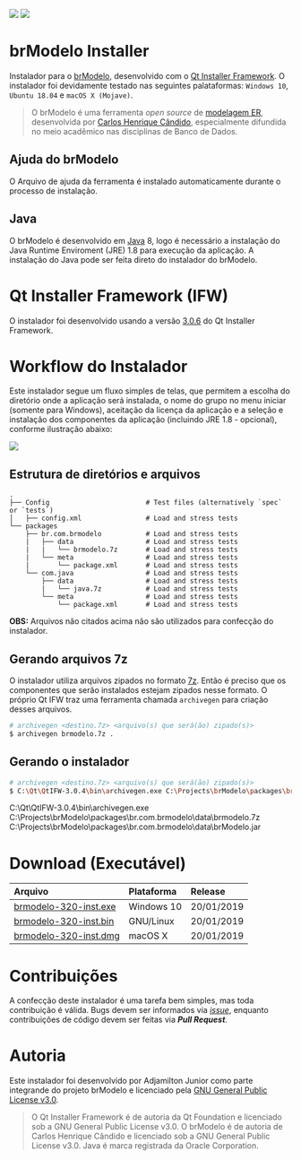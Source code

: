 ![](https://img.shields.io/github/license/ajunior/brmodelo-installer.svg)
![](https://img.shields.io/badge/platform-ubuntu%2018.04+%20|%20windows%207%20|%20windows%2010%20|%20macos%20x-blue.svg)

# brModelo Installer
Instalador para o [brModelo](https://github.com/chcandido/brmodelo), desenvolvido com o [Qt Installer Framework](https://wiki.qt.io/Qt-Installer-Framework). O instalador foi devidamente testado nas seguintes palataformas: ```Windows 10```, ```Ubuntu 18.04``` e ```macOS X (Mojave)```. 

> O brModelo é uma ferramenta *open source* de [modelagem ER](https://pt.wikipedia.org/wiki/Modelo_entidade_relacionamento), desenvolvida por [Carlos Henrique Cândido](https://github.com/chcandido), especialmente difundida no meio acadêmico nas disciplinas de Banco de Dados.

## Ajuda do brModelo
O Arquivo de ajuda da ferramenta é instalado automaticamente durante o processo de instalação.

## Java
O brModelo é desenvolvido em [Java](http://www.java.com) 8, logo é necessário a instalação do Java Runtime Enviroment (JRE) 1.8 para execução da aplicação. A instalação do Java pode ser feita direto do instalador do brModelo.

# Qt Installer Framework (IFW)
O instalador foi desenvolvido usando a versão [3.0.6](https://download.qt.io/official_releases/qt-installer-framework/3.0.6/) do Qt Installer Framework.

# Workflow do Instalador
Este instalador segue um fluxo simples de telas, que permitem a escolha do diretório onde a aplicação será instalada, o nome do grupo no menu iniciar (somente para Windows), aceitação da licença da aplicação e a seleção e instalação dos componentes da aplicação (incluindo JRE 1.8 - opcional), conforme ilustração abaixo:

![](http://doc.qt.io/qtinstallerframework/images/ifw-user-flow-installing.png)

## Estrutura de diretórios e arquivos

    .
    ├── Config                        # Test files (alternatively `spec` or `tests`)
    │   ├── config.xml                # Load and stress tests
    └── packages
        ├── br.com.brmodelo           # Load and stress tests
        |   ├── data                  # Load and stress tests
        |   |   └── brmodelo.7z       # Load and stress tests
        |   └── meta                  # Load and stress tests
        |       └── package.xml       # Load and stress tests
        └── com.java                  # Load and stress tests
            ├── data                  # Load and stress tests
            |   └── java.7z           # Load and stress tests
            └── meta                  # Load and stress tests
                └── package.xml       # Load and stress tests

**OBS:** Arquivos não citados acima não são utilizados para confecção do instalador.

## Gerando arquivos 7z
O instalador utiliza arquivos zipados no formato [7z](). Então é preciso que os componentes que serão instalados estejam zipados nesse formato. O próprio Qt IFW traz uma ferramenta chamada ```archivegen``` para criação desses arquivos. 

```bash
# archivegen <destino.7z> <arquivo(s) que será(ão) zipado(s)>
$ archivegen brmodelo.7z .
```

## Gerando o instalador

```bash
# archivegen <destino.7z> <arquivo(s) que será(ão) zipado(s)>
$ C:\Qt\QtIFW-3.0.4\bin\archivegen.exe C:\Projects\brModelo\packages\br.com.brmodelo\data\brmodelo.7z C:\Projects\brModelo\packages\br.com.brmodelo\data\brModelo.jar
```

C:\Qt\QtIFW-3.0.4\bin\archivegen.exe C:\Projects\brModelo\packages\br.com.brmodelo\data\brmodelo.7z C:\Projects\brModelo\packages\br.com.brmodelo\data\brModelo.jar

# Download (Executável)

| Arquivo | Plataforma | Release |
| :--- | :--- | :--- |
| [brmodelo-320-inst.exe]() | Windows 10 | 20/01/2019 |
| [brmodelo-320-inst.bin]() | GNU/Linux | 20/01/2019 |
| [brmodelo-320-inst.dmg]() | macOS X | 20/01/2019 |

# Contribuições
A confecção deste instalador é uma tarefa bem simples, mas toda contribuição é válida. Bugs devem ser informados via [*issue*](https://github.com/ajunior/brmodelo-installer/issues), enquanto contribuições de código devem ser feitas via **_Pull Request_**.

# Autoria
Este instalador foi desenvolvido por Adjamilton Junior como parte integrande do projeto brModelo e licenciado pela [GNU General Public License v3.0](LICENSE).
> O Qt Installer Framework é de autoria da Qt Foundation e licenciado sob a GNU General Public License v3.0. O brModelo é de autoria de Carlos Henrique Cândido e licenciado sob a GNU General Public License v3.0. Java é marca registrada da Oracle Corporation.